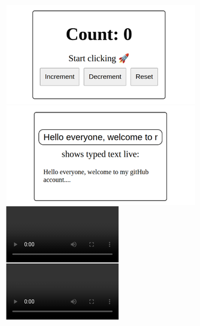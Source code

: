![Profile Card Screenshot](./src/assets/git-counter-app.png)
![Profile Card Screenshot](./src/assets/git-text-live.png)
![Project Demo](./public/Screencast%20from%202025-08-17%2021-52-26.mp4)
![Project Demo](./public/Screencast%20from%202025-08-17%2021-53-11.mp4)